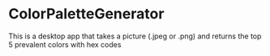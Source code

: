 # ColorPaletteGenerator

This is a desktop app that takes a picture (.jpeg or .png) and
returns the top 5 prevalent colors with hex codes